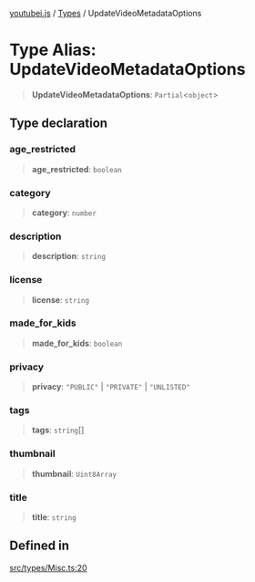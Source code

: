 [youtubei.js](../../../README.md) / [Types](../README.md) / UpdateVideoMetadataOptions

# Type Alias: UpdateVideoMetadataOptions

> **UpdateVideoMetadataOptions**: `Partial`\<`object`\>

## Type declaration

### age\_restricted

> **age\_restricted**: `boolean`

### category

> **category**: `number`

### description

> **description**: `string`

### license

> **license**: `string`

### made\_for\_kids

> **made\_for\_kids**: `boolean`

### privacy

> **privacy**: `"PUBLIC"` \| `"PRIVATE"` \| `"UNLISTED"`

### tags

> **tags**: `string`[]

### thumbnail

> **thumbnail**: `Uint8Array`

### title

> **title**: `string`

## Defined in

[src/types/Misc.ts:20](https://github.com/LuanRT/YouTube.js/blob/fc5571629eca037af7de03f4b903da6add1f300b/src/types/Misc.ts#L20)
